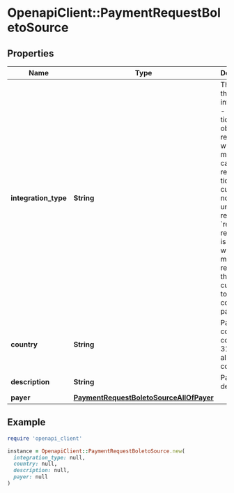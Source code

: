 # OpenapiClient::PaymentRequestBoletoSource

## Properties

| Name | Type | Description | Notes |
| ---- | ---- | ----------- | ----- |
| **integration_type** | **String** | The type of the integration:   - &#x60;direct&#x60;: a ticket object is returned, which a merchant can use to render a ticket to a customer; no redirect url is returned   - &#x60;redirect&#x60;: a redirect url is returned, which the merchant redirects the customer to, to continue payment |  |
| **country** | **String** | Payer&#39;s country code. ISO 3166-1 alpha-2 code. |  |
| **description** | **String** | Payment description | [optional] |
| **payer** | [**PaymentRequestBoletoSourceAllOfPayer**](PaymentRequestBoletoSourceAllOfPayer.md) |  |  |

## Example

```ruby
require 'openapi_client'

instance = OpenapiClient::PaymentRequestBoletoSource.new(
  integration_type: null,
  country: null,
  description: null,
  payer: null
)
```

